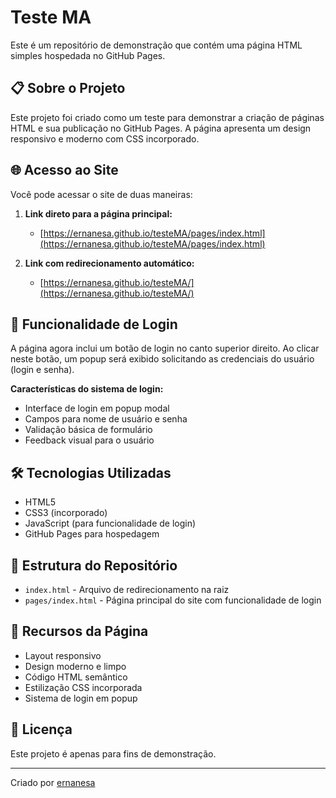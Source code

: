 # Teste MA

Este é um repositório de demonstração que contém uma página HTML simples hospedada no GitHub Pages.

## 📋 Sobre o Projeto

Este projeto foi criado como um teste para demonstrar a criação de páginas HTML e sua publicação no GitHub Pages. A página apresenta um design responsivo e moderno com CSS incorporado.

## 🌐 Acesso ao Site

Você pode acessar o site de duas maneiras:

1. **Link direto para a página principal:**
   - [https://ernanesa.github.io/testeMA/pages/index.html](https://ernanesa.github.io/testeMA/pages/index.html)

2. **Link com redirecionamento automático:**
   - [https://ernanesa.github.io/testeMA/](https://ernanesa.github.io/testeMA/)

## 🔐 Funcionalidade de Login

A página agora inclui um botão de login no canto superior direito. Ao clicar neste botão, um popup será exibido solicitando as credenciais do usuário (login e senha).

**Características do sistema de login:**
- Interface de login em popup modal
- Campos para nome de usuário e senha
- Validação básica de formulário
- Feedback visual para o usuário

## 🛠️ Tecnologias Utilizadas

- HTML5
- CSS3 (incorporado)
- JavaScript (para funcionalidade de login)
- GitHub Pages para hospedagem

## 📂 Estrutura do Repositório

- `index.html` - Arquivo de redirecionamento na raiz
- `pages/index.html` - Página principal do site com funcionalidade de login

## 📝 Recursos da Página

- Layout responsivo
- Design moderno e limpo
- Código HTML semântico
- Estilização CSS incorporada
- Sistema de login em popup

## 📄 Licença

Este projeto é apenas para fins de demonstração.

---

Criado por [ernanesa](https://github.com/ernanesa)
